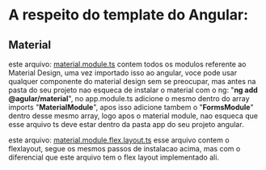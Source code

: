 <h1>A respeito do template do Angular:</h1>
<h2>Material</h2>
<p>este arquivo: <a href="./material.module.ts">material.module.ts</a> contem todos os modulos referente ao Material Design, uma vez
importado isso ao angular, voce pode usar qualquer componente do material design sem se preocupar, mas antes na pasta do seu projeto nao esqueca de instalar o material com o ng: "<b>ng add @agular/material</b>", no app.module.ts adicione o mesmo dentro do array imports "<b>MaterialModule</b>", apos isso adicione tambem o "<b>FormsModule</b>" dentro desse mesmo array, logo apos o material
module, nao esqueca que esse arquivo ts deve estar dentro da pasta app do seu projeto angular.</p>
<p>este arquivo: <a href="./material.module.flex.layout.ts">material.module.flex.layout.ts</a> esse arquivo contem o flexlayout, segue os mesmos passos de instalacao acima, mas com o diferencial que este arquivo tem o flex layout implementado ali. </p>